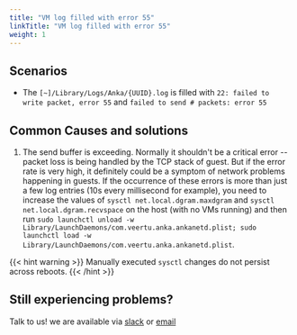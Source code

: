 ```yaml
---
title: "VM log filled with error 55"
linkTitle: "VM log filled with error 55"
weight: 1
---
```


## Scenarios

- The `[~]/Library/Logs/Anka/{UUID}.log` is filled with `22: failed to write packet, error 55` and `failed to send # packets: error 55`

## Common Causes and solutions

1. The send buffer is exceeding. Normally it shouldn't be a critical error -- packet loss is being handled by the TCP stack of guest. But if the error rate is very high, it definitely could be a symptom of network problems happening in guests. If the occurrence of these errors is more than just a few log entries (10s every millisecond for example), you need to increase the values of `sysctl net.local.dgram.maxdgram` and `sysctl net.local.dgram.recvspace` on the host (with no VMs running) and then run `sudo launchctl unload -w Library/LaunchDaemons/com.veertu.anka.ankanetd.plist; sudo launchctl load -w Library/LaunchDaemons/com.veertu.anka.ankanetd.plist`.

{{< hint warning >}}
Manually executed `sysctl` changes do not persist across reboots.
{{< /hint >}}

## Still experiencing problems?

Talk to us! we are available via [slack](https://slack.veertu.com/) or [email](mailto:support@veertu.com)
